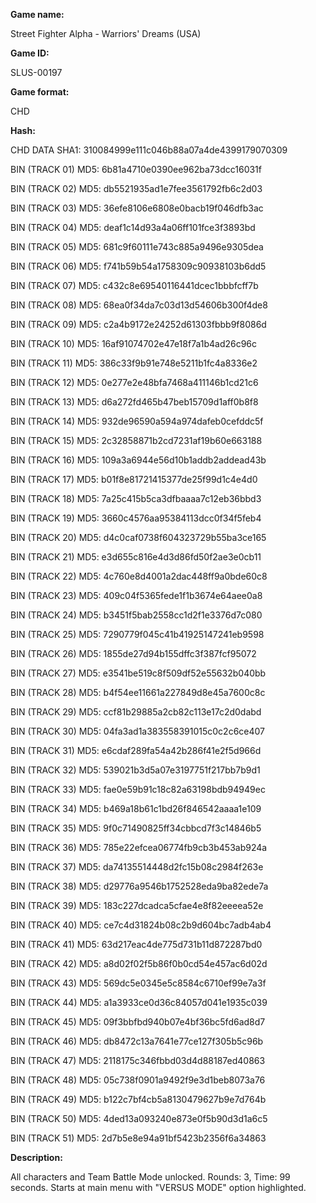 ﻿**Game name:**

Street Fighter Alpha - Warriors' Dreams (USA)

**Game ID:**

SLUS-00197

**Game format:**

CHD

**Hash:**

CHD DATA SHA1: 310084999e111c046b88a07a4de4399179070309

BIN (TRACK 01) MD5: 6b81a4710e0390ee962ba73dcc16031f

BIN (TRACK 02) MD5: db5521935ad1e7fee3561792fb6c2d03

BIN (TRACK 03) MD5: 36efe8106e6808e0bacb19f046dfb3ac

BIN (TRACK 04) MD5: deaf1c14d93a4a06ff101fce3f3893bd

BIN (TRACK 05) MD5: 681c9f60111e743c885a9496e9305dea

BIN (TRACK 06) MD5: f741b59b54a1758309c90938103b6dd5

BIN (TRACK 07) MD5: c432c8e69540116441dcec1bbbfcff7b

BIN (TRACK 08) MD5: 68ea0f34da7c03d13d54606b300f4de8

BIN (TRACK 09) MD5: c2a4b9172e24252d61303fbbb9f8086d

BIN (TRACK 10) MD5: 16af91074702e47e18f7a1b4ad26c96c

BIN (TRACK 11) MD5: 386c33f9b91e748e5211b1fc4a8336e2

BIN (TRACK 12) MD5: 0e277e2e48bfa7468a411146b1cd21c6

BIN (TRACK 13) MD5: d6a272fd465b47beb15709d1aff0b8f8

BIN (TRACK 14) MD5: 932de96590a594a974dafeb0cefddc5f

BIN (TRACK 15) MD5: 2c32858871b2cd7231af19b60e663188

BIN (TRACK 16) MD5: 109a3a6944e56d10b1addb2addead43b

BIN (TRACK 17) MD5: b01f8e81721415377de25f99d1c4e4d0

BIN (TRACK 18) MD5: 7a25c415b5ca3dfbaaaa7c12eb36bbd3

BIN (TRACK 19) MD5: 3660c4576aa95384113dcc0f34f5feb4

BIN (TRACK 20) MD5: d4c0caf0738f604323729b55ba3ce165

BIN (TRACK 21) MD5: e3d655c816e4d3d86fd50f2ae3e0cb11

BIN (TRACK 22) MD5: 4c760e8d4001a2dac448ff9a0bde60c8

BIN (TRACK 23) MD5: 409c04f5365fede1f1b3674e64aee0a8

BIN (TRACK 24) MD5: b3451f5bab2558cc1d2f1e3376d7c080

BIN (TRACK 25) MD5: 7290779f045c41b41925147241eb9598

BIN (TRACK 26) MD5: 1855de27d94b155dffc3f387fcf95072

BIN (TRACK 27) MD5: e3541be519c8f509df52e55632b040bb

BIN (TRACK 28) MD5: b4f54ee11661a227849d8e45a7600c8c

BIN (TRACK 29) MD5: ccf81b29885a2cb82c113e17c2d0dabd

BIN (TRACK 30) MD5: 04fa3ad1a383558391015c0c2c6ce407

BIN (TRACK 31) MD5: e6cdaf289fa54a42b286f41e2f5d966d

BIN (TRACK 32) MD5: 539021b3d5a07e3197751f217bb7b9d1

BIN (TRACK 33) MD5: fae0e59b91c18c82a63198bdb94949ec

BIN (TRACK 34) MD5: b469a18b61c1bd26f846542aaaa1e109

BIN (TRACK 35) MD5: 9f0c71490825ff34cbbcd7f3c14846b5

BIN (TRACK 36) MD5: 785e22efcea06774fb9cb3b453ab924a

BIN (TRACK 37) MD5: da74135514448d2fc15b08c2984f263e

BIN (TRACK 38) MD5: d29776a9546b1752528eda9ba82ede7a

BIN (TRACK 39) MD5: 183c227dcadca5cfae4e8f82eeeea52e

BIN (TRACK 40) MD5: ce7c4d31824b08c2b9d604bc7adb4ab4

BIN (TRACK 41) MD5: 63d217eac4de775d731b11d872287bd0

BIN (TRACK 42) MD5: a8d02f02f5b86f0b0cd54e457ac6d02d

BIN (TRACK 43) MD5: 569dc5e0345e5c8584c6710ef99e7a3f

BIN (TRACK 44) MD5: a1a3933ce0d36c84057d041e1935c039

BIN (TRACK 45) MD5: 09f3bbfbd940b07e4bf36bc5fd6ad8d7

BIN (TRACK 46) MD5: db8472c13a7641e77ce127f305b5c96b

BIN (TRACK 47) MD5: 2118175c346fbbd03d4d88187ed40863

BIN (TRACK 48) MD5: 05c738f0901a9492f9e3d1beb8073a76

BIN (TRACK 49) MD5: b122c7bf4cb5a8130479627b9e7d764b

BIN (TRACK 50) MD5: 4ded13a093240e873e0f5b90d3d1a6c5

BIN (TRACK 51) MD5: 2d7b5e8e94a91bf5423b2356f6a34863

**Description:**

All characters and Team Battle Mode unlocked. Rounds: 3, Time: 99 seconds. Starts at main menu with "VERSUS MODE" option highlighted.